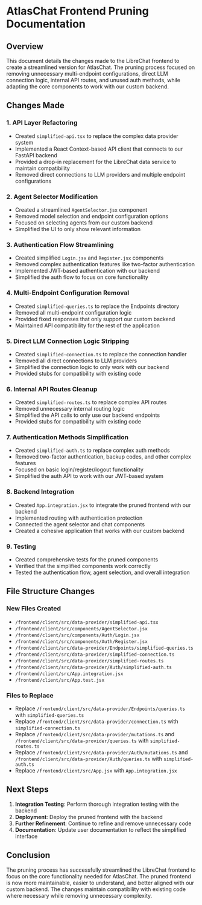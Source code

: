 # AtlasChat Frontend Pruning Documentation

## Overview

This document details the changes made to the LibreChat frontend to create a streamlined version for AtlasChat. The pruning process focused on removing unnecessary multi-endpoint configurations, direct LLM connection logic, internal API routes, and unused auth methods, while adapting the core components to work with our custom backend.

## Changes Made

### 1. API Layer Refactoring

- Created `simplified-api.tsx` to replace the complex data provider system
- Implemented a React Context-based API client that connects to our FastAPI backend
- Provided a drop-in replacement for the LibreChat data service to maintain compatibility
- Removed direct connections to LLM providers and multiple endpoint configurations

### 2. Agent Selector Modification

- Created a streamlined `AgentSelector.jsx` component
- Removed model selection and endpoint configuration options
- Focused on selecting agents from our custom backend
- Simplified the UI to only show relevant information

### 3. Authentication Flow Streamlining

- Created simplified `Login.jsx` and `Register.jsx` components
- Removed complex authentication features like two-factor authentication
- Implemented JWT-based authentication with our backend
- Simplified the auth flow to focus on core functionality

### 4. Multi-Endpoint Configuration Removal

- Created `simplified-queries.ts` to replace the Endpoints directory
- Removed all multi-endpoint configuration logic
- Provided fixed responses that only support our custom backend
- Maintained API compatibility for the rest of the application

### 5. Direct LLM Connection Logic Stripping

- Created `simplified-connection.ts` to replace the connection handler
- Removed all direct connections to LLM providers
- Simplified the connection logic to only work with our backend
- Provided stubs for compatibility with existing code

### 6. Internal API Routes Cleanup

- Created `simplified-routes.ts` to replace complex API routes
- Removed unnecessary internal routing logic
- Simplified the API calls to only use our backend endpoints
- Provided stubs for compatibility with existing code

### 7. Authentication Methods Simplification

- Created `simplified-auth.ts` to replace complex auth methods
- Removed two-factor authentication, backup codes, and other complex features
- Focused on basic login/register/logout functionality
- Simplified the auth API to work with our JWT-based system

### 8. Backend Integration

- Created `App.integration.jsx` to integrate the pruned frontend with our backend
- Implemented routing with authentication protection
- Connected the agent selector and chat components
- Created a cohesive application that works with our custom backend

### 9. Testing

- Created comprehensive tests for the pruned components
- Verified that the simplified components work correctly
- Tested the authentication flow, agent selection, and overall integration

## File Structure Changes

### New Files Created

- `/frontend/client/src/data-provider/simplified-api.tsx`
- `/frontend/client/src/components/AgentSelector.jsx`
- `/frontend/client/src/components/Auth/Login.jsx`
- `/frontend/client/src/components/Auth/Register.jsx`
- `/frontend/client/src/data-provider/Endpoints/simplified-queries.ts`
- `/frontend/client/src/data-provider/simplified-connection.ts`
- `/frontend/client/src/data-provider/simplified-routes.ts`
- `/frontend/client/src/data-provider/Auth/simplified-auth.ts`
- `/frontend/client/src/App.integration.jsx`
- `/frontend/client/src/App.test.jsx`

### Files to Replace

- Replace `/frontend/client/src/data-provider/Endpoints/queries.ts` with `simplified-queries.ts`
- Replace `/frontend/client/src/data-provider/connection.ts` with `simplified-connection.ts`
- Replace `/frontend/client/src/data-provider/mutations.ts` and `/frontend/client/src/data-provider/queries.ts` with `simplified-routes.ts`
- Replace `/frontend/client/src/data-provider/Auth/mutations.ts` and `/frontend/client/src/data-provider/Auth/queries.ts` with `simplified-auth.ts`
- Replace `/frontend/client/src/App.jsx` with `App.integration.jsx`

## Next Steps

1. **Integration Testing**: Perform thorough integration testing with the backend
2. **Deployment**: Deploy the pruned frontend with the backend
3. **Further Refinement**: Continue to refine and remove unnecessary code
4. **Documentation**: Update user documentation to reflect the simplified interface

## Conclusion

The pruning process has successfully streamlined the LibreChat frontend to focus on the core functionality needed for AtlasChat. The pruned frontend is now more maintainable, easier to understand, and better aligned with our custom backend. The changes maintain compatibility with existing code where necessary while removing unnecessary complexity.
